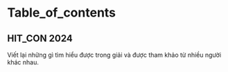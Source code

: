 
Table_of_contents
=================

## HIT_CON 2024

Viết lại những gì tìm hiểu được trong giải và được tham khảo từ nhiều người khác nhau.
